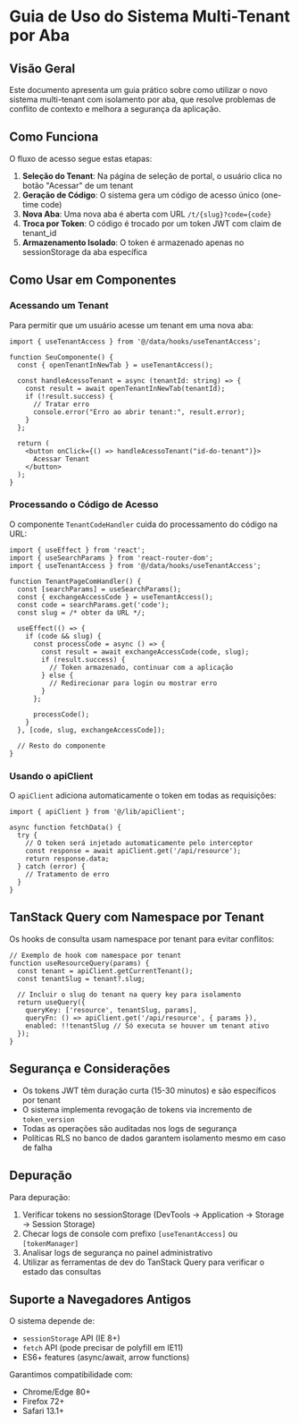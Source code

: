 # Guia de Uso do Sistema Multi-Tenant por Aba

## Visão Geral

Este documento apresenta um guia prático sobre como utilizar o novo sistema multi-tenant com isolamento por aba, que resolve problemas de conflito de contexto e melhora a segurança da aplicação.

## Como Funciona

O fluxo de acesso segue estas etapas:

1. **Seleção do Tenant**: Na página de seleção de portal, o usuário clica no botão "Acessar" de um tenant
2. **Geração de Código**: O sistema gera um código de acesso único (one-time code)
3. **Nova Aba**: Uma nova aba é aberta com URL `/t/{slug}?code={code}`
4. **Troca por Token**: O código é trocado por um token JWT com claim de tenant_id
5. **Armazenamento Isolado**: O token é armazenado apenas no sessionStorage da aba específica

## Como Usar em Componentes

### Acessando um Tenant

Para permitir que um usuário acesse um tenant em uma nova aba:

```tsx
import { useTenantAccess } from '@/data/hooks/useTenantAccess';

function SeuComponente() {
  const { openTenantInNewTab } = useTenantAccess();
  
  const handleAcessoTenant = async (tenantId: string) => {
    const result = await openTenantInNewTab(tenantId);
    if (!result.success) {
      // Tratar erro
      console.error("Erro ao abrir tenant:", result.error);
    }
  };
  
  return (
    <button onClick={() => handleAcessoTenant("id-do-tenant")}>
      Acessar Tenant
    </button>
  );
}
```

### Processando o Código de Acesso

O componente `TenantCodeHandler` cuida do processamento do código na URL:

```tsx
import { useEffect } from 'react';
import { useSearchParams } from 'react-router-dom';
import { useTenantAccess } from '@/data/hooks/useTenantAccess';

function TenantPageComHandler() {
  const [searchParams] = useSearchParams();
  const { exchangeAccessCode } = useTenantAccess();
  const code = searchParams.get('code');
  const slug = /* obter da URL */;
  
  useEffect(() => {
    if (code && slug) {
      const processCode = async () => {
        const result = await exchangeAccessCode(code, slug);
        if (result.success) {
          // Token armazenado, continuar com a aplicação
        } else {
          // Redirecionar para login ou mostrar erro
        }
      };
      
      processCode();
    }
  }, [code, slug, exchangeAccessCode]);
  
  // Resto do componente
}
```

### Usando o apiClient

O `apiClient` adiciona automaticamente o token em todas as requisições:

```tsx
import { apiClient } from '@/lib/apiClient';

async function fetchData() {
  try {
    // O token será injetado automaticamente pelo interceptor
    const response = await apiClient.get('/api/resource');
    return response.data;
  } catch (error) {
    // Tratamento de erro
  }
}
```

## TanStack Query com Namespace por Tenant

Os hooks de consulta usam namespace por tenant para evitar conflitos:

```tsx
// Exemplo de hook com namespace por tenant
function useResourceQuery(params) {
  const tenant = apiClient.getCurrentTenant();
  const tenantSlug = tenant?.slug;
  
  // Incluir o slug do tenant na query key para isolamento
  return useQuery({
    queryKey: ['resource', tenantSlug, params],
    queryFn: () => apiClient.get('/api/resource', { params }),
    enabled: !!tenantSlug // Só executa se houver um tenant ativo
  });
}
```

## Segurança e Considerações

- Os tokens JWT têm duração curta (15-30 minutos) e são específicos por tenant
- O sistema implementa revogação de tokens via incremento de `token_version`
- Todas as operações são auditadas nos logs de segurança
- Políticas RLS no banco de dados garantem isolamento mesmo em caso de falha

## Depuração

Para depuração:

1. Verificar tokens no sessionStorage (DevTools → Application → Storage → Session Storage)
2. Checar logs de console com prefixo `[useTenantAccess]` ou `[tokenManager]`
3. Analisar logs de segurança no painel administrativo
4. Utilizar as ferramentas de dev do TanStack Query para verificar o estado das consultas

## Suporte a Navegadores Antigos

O sistema depende de:
- `sessionStorage` API (IE 8+)
- `fetch` API (pode precisar de polyfill em IE11)
- ES6+ features (async/await, arrow functions)

Garantimos compatibilidade com:
- Chrome/Edge 80+
- Firefox 72+
- Safari 13.1+

